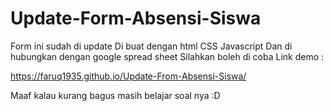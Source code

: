 # Update-Form-Absensi-Siswa
Form ini sudah di update 
Di buat dengan html CSS Javascript
Dan di hubungkan dengan google spread sheet
Silahkan boleh di coba 
Link demo : 

https://faruq1935.github.io/Update-From-Absensi-Siswa/

Maaf kalau kurang bagus masih belajar soal nya :D
